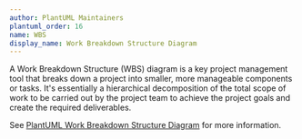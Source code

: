 ```yaml
---
author: PlantUML Maintainers
plantuml_order: 16
name: WBS
display_name: Work Breakdown Structure Diagram
---
```


A Work Breakdown Structure (WBS) diagram is a key project management tool that breaks down a project into smaller,
more manageable components or tasks.
It's essentially a hierarchical decomposition of the total scope of work to be carried out by the project team
to achieve the project goals and create the required deliverables.

See [PlantUML Work Breakdown Structure Diagram](https://plantuml.com/en/wbs-diagram) for more information.
